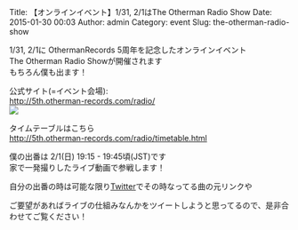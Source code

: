 Title: 【オンラインイベント】1/31, 2/1はThe Otherman Radio Show
Date: 2015-01-30 00:03
Author: admin
Category: event
Slug: the-otherman-radio-show

1/31, 2/1に OthermanRecords 5周年を記念したオンラインイベント  
The Otherman Radio Showが開催されます  
もちろん僕も出ます！

公式サイト(=イベント会場):  
[http://5th.otherman-records.com/radio/  
![](http://5th.otherman-records.com/images/banner_radio.jpg)  
](http://5th.otherman-records.com/radio/)

タイムテーブルはこちら  
<http://5th.otherman-records.com/radio/timetable.html>

僕の出番は 2/1(日) 19:15 - 19:45頃(JST)です  
家で一発撮りしたライブ動画で参戦します！

自分の出番の時は可能な限り[Twitter](https://twitter.com/Ca5)でその時なってる曲の元リンクや  

ご要望があればライブの仕組みなんかをツイートしようと思ってるので、是非合わせてご覧ください！
